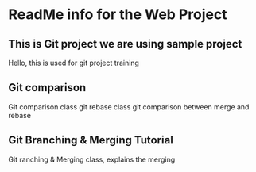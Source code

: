 # ReadMe info for the Web Project

## This is Git project we are using sample project
Hello, this is used for git project training

## Git comparison
Git comparison class
git rebase class
git comparison between merge and rebase

## Git Branching & Merging Tutorial
Git ranching & Merging class, explains the merging